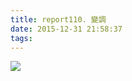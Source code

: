 ```yaml
---
title: report110. 變調
date: 2015-12-31 21:58:37
tags:
---
```

![](https://i.loli.net/2017/12/25/5a411416945b4.jpg)

